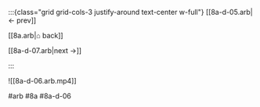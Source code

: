 :::{class="grid grid-cols-3 justify-around text-center w-full"}
[[8a-d-05.arb|← prev]]

[[8a.arb|⌂ back]]

[[8a-d-07.arb|next →]]

:::

![[8a-d-06.arb.mp4]]

#arb #8a #8a-d-06

